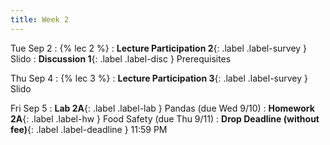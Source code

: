 ```yaml
---
title: Week 2
---
```


Tue Sep 2
: {% lec 2 %}
    <!-- : [Note 2](https://ds100.org/course-notes/pandas_1/pandas_1.html) -->
: **Lecture Participation 2**{: .label .label-survey } Slido
: **Discussion 1**{: .label .label-disc } Prerequisites


Thu Sep 4
: {% lec 3 %}
    <!-- : [Note 3](https://ds100.org/course-notes/pandas_2/pandas_2.html) -->
: **Lecture Participation 3**{: .label .label-survey } Slido

Fri Sep 5
: **Lab 2A**{: .label .label-lab } Pandas (due Wed 9/10)
: **Homework 2A**{: .label .label-hw } Food Safety (due Thu 9/11)
: **Drop Deadline (without fee)**{: .label .label-deadline } 11:59 PM
